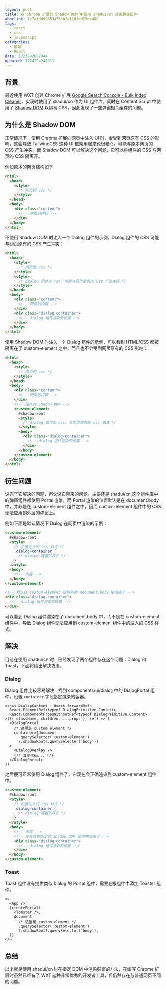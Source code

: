 ```yaml
---
layout: post
title: 在 Chrome 扩展的 Shadow DOM 中使用 shadui/cn 渲染弹窗组件
abbrlink: 7e7a1dd99853473ab2af10fdd23dc488
tags:
  - react
  - css
  - javascript
categories:
  - 前端
  - React
date: 1723792697944
updated: 1724224248611
---
```


## 背景

最近使用 WXT 创建 Chrome 扩展 [Google Search Console - Bulk Index Cleaner](https://google-search-console-bulk-index-cleaner.rxliuli.com)，实现时使用了 shadui/cn 作为 UI 组件库，同时在 Content Script 中使用了 [Shadow DOM](https://developer.mozilla.org/zh-CN/docs/Web/API/Web_components/Using_shadow_DOM) 以隔离 CSS，因此发现了一些弹窗相关组件的问题。

## 为什么是 Shadow DOM

正常情况下，使用 Chrome 扩展向网页中注入 UI 时，会受到网页原有 CSS 的影响，这会导致 TailwindCSS 这种 UI 框架用起来也很糟心，可能与原本网页的 CSS 产生冲突。而 Shadow DOM 可以解决这个问题，它可以将组件的 CSS 与网页的 CSS 隔离开。

例如原本的网页结构如下：

```html
<html>
  <head>
    <style>
      /* 网页的 css */
    </style>
  </head>
  <body>
    <div class="content">
      <!-- 网页的内容 -->
    </div>
  </body>
</html>
```

不使用 Shadow DOM 时注入一个 Dialog 组件的示例，Dialog 组件的 CSS 可能与网页原有的 CSS 产生冲突：

```html
<html>
  <head>
    <style>
      /* 网页的 css */
    </style>
    <style>
      /* dialog 组件的 css，可能与网页原有的 css 产生冲突 */
    </style>
  </head>
  <body>
    <div class="content">
      <!-- 网页的内容 -->
    </div>
    <div class="dialog-container">
      <!-- dialog 组件渲染的位置 -->
    </div>
  </body>
</html>
```

使用 Shadow DOM 时注入一个 Dialog 组件的示例，可以看到 HTML/CSS 都被隔离在了 custom-element 之中，而且也不会受到网页原有的 CSS 影响：

```html
<html>
  <head>
    <style>
      /* 网页的 css */
    </style>
  </head>
  <body>
    <div class="content">
      <!-- 网页的内容 -->
    </div>
    <!-- 注入的 Shadow DOM -->
    <custom-element>
      #shadow-root
      <style>
        /* dialog 组件的 css，与网页原有的 css 隔离 */
      </style>
      <body>
        <div class="dialog-container">
          <!-- dialog 组件渲染的位置 -->
        </div>
      </body>
    </custom-element>
  </body>
</html>
```

## 衍生问题

说完了它解决的问题，再说说它带来的问题。主要还是 shadui/cn 这个组件库中的弹窗组件都使用 Portal 渲染，而 Portal 渲染的位置默认是在 document.body 中，并非是在 custom-element 组件之中，因而 custom-element 组件中的 CSS 无法应用到外层的弹窗上。

例如下面是默认情况下 Dialog 在网页中渲染的示例：

```html
<custom-element>
  #shadow-root
  <style>
    /* 扩展注入的 css 样式 */
    .dialog-container {
      /* dialog 容器的样式 */
    }
  </style>
  <body>
    <!-- 内容 -->
  </body>
</custom-element>

<!-- 默认在 custom-element 组件外的 document.body 中渲染了 -->
<div class="dialog-container">
  <!-- dialog 组件渲染的位置 -->
</div>
```

可以看到 Dialog 组件渲染在了 document.body 中，而不是在 custom-element 组件中，导致 Dialog 组件无法应用到 custom-element 组件中的注入的 CSS 样式。

## 解决

目前在使用 shadui/cn 时，已经发现了两个组件存在这个问题：Dialog 和 Toast，下面将给出解决方法。

### Dialog

Dialog 组件比较容易解决，找到 components/ui/dialog 中的 DialogPortal 组件，设置 `container` 字段指定渲染的容器。

```tsx
const DialogContent = React.forwardRef<
  React.ElementRef<typeof DialogPrimitive.Content>,
  React.ComponentPropsWithoutRef<typeof DialogPrimitive.Content>
>(({ className, children, ...props }, ref) => (
  <DialogPortal
    /* 这里是 custom element */
    container={document
      .querySelector('custom-element')
      ?.shadowRoot?.querySelector('body')}
  >
    <DialogOverlay />
    {/* 其他代码... */}
  </DialogPortal>
))
```

之后便可正常使用 Dialog 组件了，它现在会正确渲染到 custom-element 组件中。

```html
<custom-element>
  #shadow-root
  <style>
    /* 扩展注入的 css 样式 */
    .dialog-container {
      /* dialog 容器的样式 */
    }
  </style>
  <body>
    <!-- 内容 -->
    <!-- 现在会在指定的 Shadow DOM 组件中渲染了 -->
    <div class="dialog-container">
      <!-- dialog 组件渲染的位置 -->
    </div>
  </body>
</custom-element>
```

### Toast

Toast 组件没有提供类似 Dialog 的 Portal 组件，需要在根组件中添加 Toaster 组件。

```tsx
<>
  <App />
  {createPortal(
    <Toaster />,
    document
      /* 这里是 custom element */
      .querySelector('custom-element')
      ?.shadowRoot?.querySelector('body'),
  )}
</>
```

## 总结

以上就是使用 shadui/cn 时在指定 DOM 中渲染弹窗的方法，在编写 Chrome 扩展时虽然已经有了 WXT 这种非常优秀的开发者工具，但仍然存在与普通网页不同的问题。
